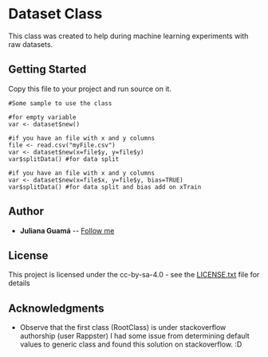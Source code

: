# Dataset Class

This class was created to help during machine learning experiments with raw datasets.

## Getting Started

Copy this file to your project and run source on it.


```
#Some sample to use the class

#for empty variable
var <- dataset$new()

#if you have an file with x and y columns
file <- read.csv("myFile.csv")
var <- dataset$new(x=file$y, y=file$y)
var$splitData() #for data split

#if you have an file with x and y columns
var <- dataset$new(x=file$x, y=file$y, bias=TRUE)
var$splitData() #for data split and bias add on xTrain

```


## Author

* **Juliana Guamá** -- [Follow me](https://github.com/JulianaGuama)

## License

This project is licensed under the cc-by-sa-4.0 - see the [LICENSE.txt](LICENSE.txt) file for details

## Acknowledgments

* Observe that the first class (RootClass) is under stackoverflow authorship (user Rappster)
I had some issue from determining default values to generic class and found this solution on stackoverflow. :D

